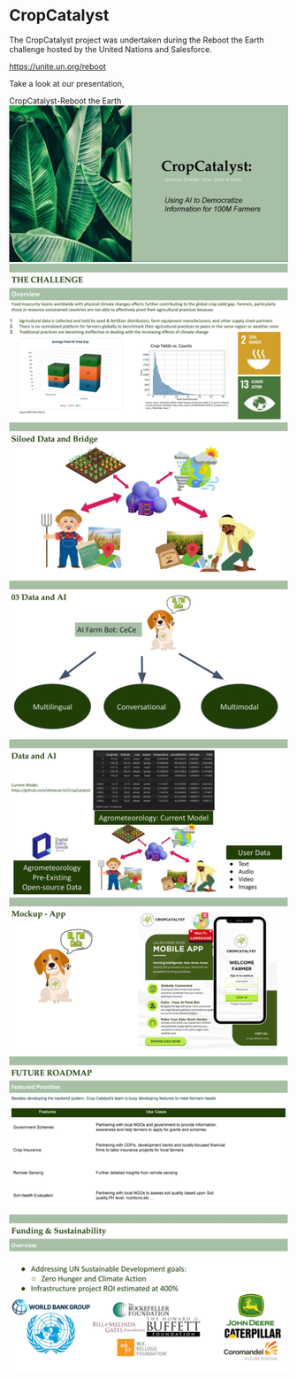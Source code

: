 # CropCatalyst

The CropCatalyst project was undertaken during the Reboot the Earth challenge hosted by the United Nations and Salesforce.

https://unite.un.org/reboot

Take a look at our presentation,

<summary>CropCatalyst-Reboot the Earth</summary>
<img src="Slides/Crop Catalyst.pptx_01.jpg"/>
<img src="Slides/Crop Catalyst.pptx_02.jpg"/>
<img src="Slides/Crop Catalyst.pptx_03.jpg"/>
<img src="Slides/Crop Catalyst.pptx_04.jpg"/>
<img src="Slides/Crop Catalyst.pptx_05.jpg"/>
<img src="Slides/Crop Catalyst.pptx_06.jpg"/>
<img src="Slides/Crop Catalyst.pptx_07.jpg"/>
<img src="Slides/Crop Catalyst.pptx_08.jpg"/>